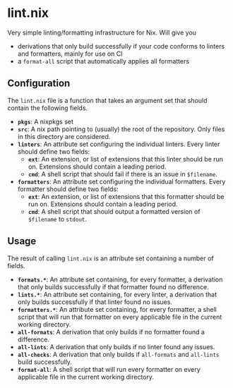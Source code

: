 # lint.nix

Very simple linting/formatting infrastructure for Nix.
Will give you
  - derivations that only build successfully if your code conforms to linters and formatters, mainly for use on CI
  - a `format-all` script that automatically applies all formatters

## Configuration

The `lint.nix` file is a function that takes an argument set that should contain the following fields.

- **`pkgs`**: A nixpkgs set
- **`src`**: A nix path pointing to (usually) the root of the repository. Only files in this directory are considered.
- **`linters`**: An attribute set configuring the individual linters. Every linter should define two fields:
  - **`ext`**: An extension, or list of extensions that this linter should be run on. Extensions should contain a leading period.
  - **`cmd`**: A shell script that should fail if there is an issue in `$filename`.
- **`formatters`**: An attribute set configuring the individual formatters. Every formatter should define two fields:
  - **`ext`**: An extension, or list of extensions that this formatter should be run on. Extensions should contain a leading period.
  - **`cmd`**: A shell script that should output a formatted version of `$filename` to `stdout`.

## Usage

The result of calling `lint.nix` is an attribute set containing a number of fields.

- **`formats.*`**: An attribute set containing, for every formatter, a derivation that only builds successfully if that formatter found no difference.
- **`lints.*`**: An attribute set containing, for every linter, a derivation that only builds successfully if that linter found no issues.
- **`formatters.*`**: An attribute set containing, for every formatter, a shell script that will run that formatter on every applicable file in the current working directory.
- **`all-formats`**: A derivation that only builds if no formatter found a difference.
- **`all-lints`**: A derivation that only builds if no linter found any issues.
- **`all-checks`**: A derivation that only builds if `all-formats` and `all-lints` build successfully.
- **`format-all`**: A shell script that will run every formatter on every applicable file in the current working directory.
